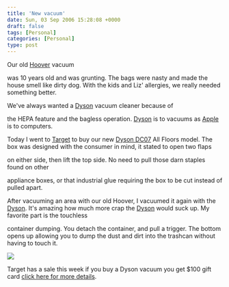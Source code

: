 ```yaml
---
title: 'New vacuum'
date: Sun, 03 Sep 2006 15:28:08 +0000
draft: false
tags: [Personal]
categories: [Personal]
type: post
---
```


Our old [Hoover](http://www.dyson.com/tech/dysoncyclone/default.asp?sinavtype=inpage) vacuum

was 10 years old and was grunting. The bags were nasty and made the house smell like dirty dog. With the kids and Liz' allergies, we really needed something better.

We've always wanted a [Dyson](http://www.dyson.com) vacuum cleaner because of

the HEPA feature and the bagless operation. [Dyson](http://www.dyson.com) is to vacuums as [Apple](http://www.apple.com) is to computers.

Today I went to [Target](http://www.target.com) to buy our new [Dyson DC07](http://www.dyson.com/range/access_frame.asp?model=DC07-SY-HEPA) All Floors model. The box was designed with the consumer in mind, it stated to open two flaps

on either side, then lift the top side. No need to pull those darn staples found on other

appliance boxes, or that industrial glue requiring the box to be cut instead of pulled apart.

After vacuuming an area with our old Hoover, I vacuumed it again with the [Dyson](http://www.dyson.com). It's amazing how much more crap the [Dyson](http://www.dyson.com) would suck up. My favorite part is the touchless

container dumping. You detach the container, and pull a trigger. The bottom opens up allowing you to dump the dust and dirt into the trashcan without having to touch it.

![](http://www.dyson.com/range/DC07-SY-HEPA/1.jpg)

Target has a sale this week if you buy a Dyson vacuum you get $100 gift card [click here for more details](http://www.target.com/gp/browse.html/ref=sc_iw_l_0/601-4731353-8160948?%5Fencoding=UTF8&node=12957121).